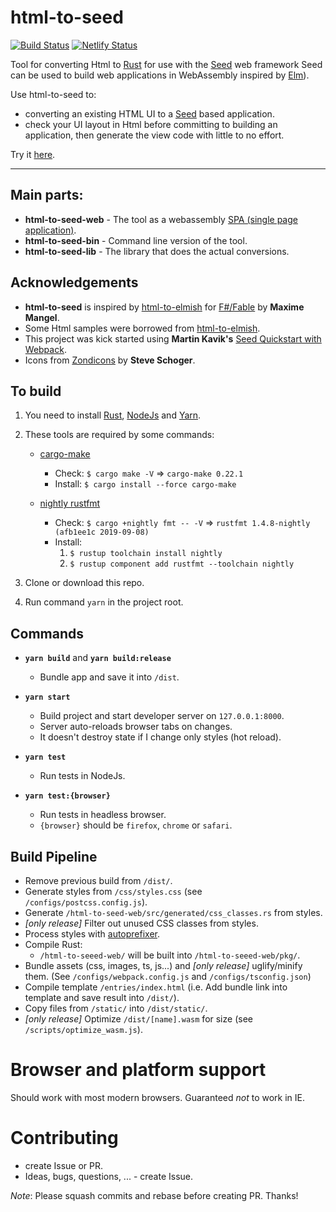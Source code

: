 # html-to-seed
[![Build Status](https://travis-ci.org/phillipbaird/html-to-seed.svg?branch=master)](https://travis-ci.org/phillipbaird/html-to-seed) [![Netlify Status](https://api.netlify.com/api/v1/badges/2c65e870-70db-4ce9-a562-614589831a75/deploy-status)](https://app.netlify.com/sites/html-to-seed/deploys)

Tool for converting Html to [Rust](https://www.rust-lang.org/) for use with the [Seed](https://seed-rs.org/) web framework
Seed can be used to build web applications in WebAssembly inspired by [Elm](https://elm-lang.org/)).

Use html-to-seed to:
- converting an existing HTML UI to a [Seed](https://seed-rs.org/) based application.
- check your UI layout in Html before committing to building an application, then generate the view code with little to no effort.

Try it [here](https://html-to-seed.netlify.com).

---

## Main parts:

- **html-to-seed-web** - The tool as a webassembly [SPA (single page application)](https://en.wikipedia.org/wiki/Single-page_application).
- **html-to-seed-bin** - Command line version of the tool.
- **html-to-seed-lib** - The library that does the actual conversions.

## Acknowledgements

- **html-to-seed** is inspired by [html-to-elmish](https://mangelmaxime.github.io/html-to-elmish/) for [F#/Fable](https://fable.io/) by **Maxime Mangel**.
- Some Html samples were borrowed from [html-to-elmish](https://mangelmaxime.github.io/html-to-elmish/).
- This project was kick started using **Martin Kavik's** [Seed Quickstart with Webpack](https://github.com/MartinKavik/seed-quickstart-webpack).
- Icons from [Zondicons](http://www.zondicons.com/) by **Steve Schoger**.

## To build

1. You need to install [Rust](https://rust-lang.org/tools/install), [NodeJs](https://nodejs.org/en/download/) and [Yarn](https://yarnpkg.com/lang/en/docs/install).
1. These tools are required by some commands:

   - [cargo-make](https://sagiegurari.github.io/cargo-make/)

     - Check: `$ cargo make -V` => `cargo-make 0.22.1`
     - Install: `$ cargo install --force cargo-make`

   - [nightly rustfmt](https://github.com/rust-lang/rustfmt#on-the-nightly-toolchain)
     - Check: `$ cargo +nightly fmt -- -V` => `rustfmt 1.4.8-nightly (afb1ee1c 2019-09-08)`
     - Install:
       1. `$ rustup toolchain install nightly`
       2. `$ rustup component add rustfmt --toolchain nightly`
1. Clone or download this repo.
1. Run command `yarn` in the project root.


## Commands

- **`yarn build`** and **`yarn build:release`**

  - Bundle app and save it into `/dist`.

* **`yarn start`**

  - Build project and start developer server on `127.0.0.1:8000`.
  - Server auto-reloads browser tabs on changes.
  - It doesn't destroy state if I change only styles (hot reload).

* **`yarn test`**

  - Run tests in NodeJs.

* **`yarn test:{browser}`**

  - Run tests in headless browser.
  - `{browser}` should be `firefox`, `chrome` or `safari`.


##  Build Pipeline

  - Remove previous build from `/dist/`.
  - Generate styles from `/css/styles.css` (see `/configs/postcss.config.js`).
  - Generate `/html-to-seed-web/src/generated/css_classes.rs` from styles.
  - _[only release]_ Filter out unused CSS classes from styles.
  - Process styles with [autoprefixer](https://github.com/postcss/autoprefixer).
  - Compile Rust:
    - `/html-to-seeed-web/` will be built into `/html-to-seeed-web/pkg/`.
  - Bundle assets (css, images, ts, js...) and _[only release]_ uglify/minify them. (See `/configs/webpack.config.js` and `/configs/tsconfig.json`)
  - Compile template `/entries/index.html` (i.e. Add bundle link into template and save result into `/dist/`).
  - Copy files from `/static/` into `/dist/static/`.
  - _[only release]_ Optimize `/dist/[name].wasm` for size (see `/scripts/optimize_wasm.js`).


# Browser and platform support

Should work with most modern browsers.
Guaranteed _not_ to work in IE.


# Contributing

- create Issue or PR.
- Ideas, bugs, questions, ... - create Issue.

_Note_: Please squash commits and rebase before creating PR. Thanks!

